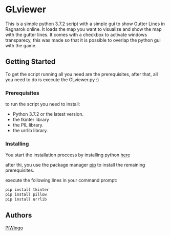 
# GLviewer

This is a simple python 3.7.2 script with a simple gui to show Gutter Lines in Ragnarok online. It loads the map you want to visualize and show the map with the gutter lines. It comes with a checkbox to activate windows transparecy, this was made so that it is possible to overlap the python gui with the game.

## Getting Started

To get the script running all you need are the prerequisites, after that, all you need to do is execute the GLviewer.py :)

### Prerequisites

to run the script you need to install:

* Python 3.7.2 or the latest version.
* the tkinter library
* the PIL library.
* the urrlib library.

### Installing

You start the installation proccess by installing python [here](https://www.python.org/downloads/)

after thi, you use the package manager [pip](https://pip.pypa.io/en/stable/) to install the remaining prerequisites.

execute the following lines in your command prompt:

```bash
pip install tkinter
pip install pillow
pip install urrlib
```

## Authors

[PiWingo](https://github.com/PiWingo)

